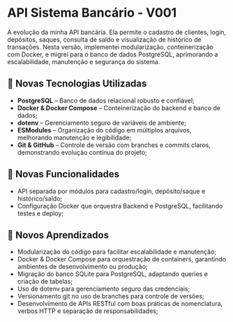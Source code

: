 # API Sistema Bancário - V001
A evolução da minha API bancária. Ela permite o cadastro de clientes, login, depósitos, saques, consulta de saldo e visualização de histórico de transações. Nesta versão, implementei modularização, conteinerização com Docker, e migrei para o banco de dados PostgreSQL, aprimorando a escalabilidade, manutenção e segurança do sistema.

## 🚀 Novas Tecnologias Utilizadas
- **PostgreSQL** – Banco de dados relacional robusto e confiável;
- **Docker & Docker Compose** – Conteinerização do backend e banco de dados;
- **dotenv** – Gerenciamento seguro de variáveis de ambiente;
- **ESModules** – Organização do código em múltiplos arquivos, melhorando manutenção e legibilidade;
- **Git & GitHub** – Controle de versão com branches e commits claros, demonstrando evolução contínua do projeto;

## 📌 Novas Funcionalidades
- API separada por módulos para cadastro/login, depósito/saque e histórico/saldo;
- Configuração Docker que orquestra Backend e PostgreSQL, facilitando testes e deploy;

## 🧠 Novos Aprendizados
- Modularização do código para facilitar escalabilidade e manutenção;
- Docker & Docker Compose para orquestração de containers, garantindo ambientes de desenvolvimento ou produção;
- Migração do banco SQLite para PostgreSQL, adaptando queries e criação de tabelas;
- Uso de dotenv para gerenciamento seguro das credenciais;
- Versionamento git no uso de branches para controle de versões;
- Desenvolvimento de APIs RESTful com boas práticas de nomenclatura, verbos HTTP e separação de responsabilidades;
